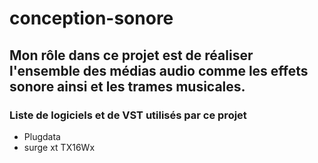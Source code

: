 # conception-sonore

## Mon rôle dans ce projet est de réaliser l'ensemble des médias audio comme les effets sonore ainsi et les trames musicales. </br>
### Liste de logiciels et de VST utilisés par ce projet
- Plugdata
- surge xt
TX16Wx
